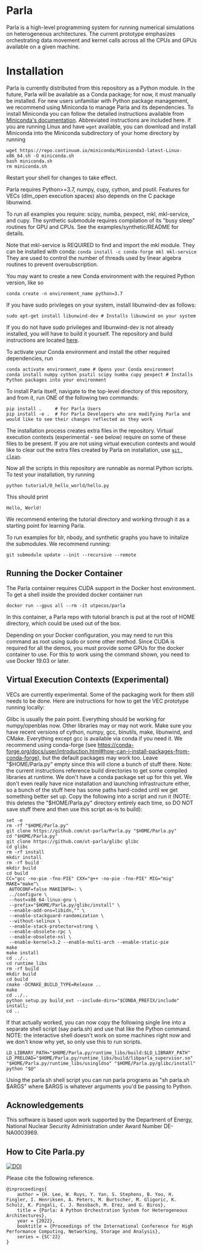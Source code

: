 # Parla

Parla is a high-level programming system for running numerical simulations on heterogeneous architectures.
The current prototype emphasizes orchestrating data movement and kernel calls across all the CPUs and GPUs available on a given machine.
<!--API documentation is available at [http://www.cs.utexas.edu/~amp/psaap/Parla.py/index.html](http://www.cs.utexas.edu/~amp/psaap/Parla.py/index.html). -->


# Installation

Parla is currently distributed from this repository as a Python module.
In the future, Parla will be available as a Conda package; for now, it must manually be installed.
For new users unfamiliar with Python package management, we recommend using Miniconda to manage Parla and its dependencies.
To install Miniconda you can follow the detailed instructions available from [Miniconda's documentation](https://docs.conda.io/en/latest/miniconda.html).
Abbreviated instructions are included here.
If you are running Linux and have `wget` available, you can download and install Miniconda into the Miniconda subdirectory of your home directory by running

```
wget https://repo.continuum.io/miniconda/Miniconda3-latest-Linux-x86_64.sh -O miniconda.sh
bash miniconda.sh
rm miniconda.sh
```

Restart your shell for changes to take effect.

<!--Parla is available as a Conda package. -->
<!--A docker image with the Conda package already set up is also available. -->
Parla requires Python>=3.7, numpy, cupy, cython, and psutil.
Features for VECs (dlm_open execution spaces) also depends on the C package libunwind.

To run all examples you require: scipy, numba, pexpect, mkl, mkl-service, and cupy.
The synthetic submodule requires compilation of its "busy sleep" routines for GPU and CPUs. 
See the examples/synthetic/README for details. 

Note that mkl-service is REQUIRED to find and import the mkl module. 
They can be installed with conda: `conda install -c conda-forge mkl mkl-service`
They are used to control the number of threads used by linear algebra routines to prevent oversubscription. 

You may want to create a new Conda environment with the required Python version, like so

```
conda create -n environment_name python=3.7
```

If you have sudo privileges on your system, install libunwind-dev as follows:

```
sudo apt-get install libunwind-dev # Installs libunwind on your system
```

If you do not have sudo privileges and libunwind-dev is not already installed, you will have to build it yourself.
The repository and build instructions are located [here](https://github.com/libunwind/libunwind).

To activate your Conda environment and install the other required dependencies, run

```
conda activate environment_name # Opens your Conda environment
conda install numpy cython psutil scipy numba cupy pexpect # Installs Python packages into your environment
```

To install Parla itself, navigate to the top-level directory of this repository, and from it, run ONE of the following two commands:

```
pip install .     # For Parla Users
pip install -e .  # For Parla Developers who are modifying Parla and would like to see their changes reflected as they work
```

The installation process creates extra files in the repository.
Virtual execution contexts (experimental - see below) require on some of these files to be present.
If you are not using virtual execution contexts and would like to clear out the extra files created by Parla on installation, use [`git clean`](https://git-scm.com/docs/git-clean).

Now all the scripts in this repository are runnable as normal Python scripts.
To test your installation, try running

```
python tutorial/0_hello_world/hello.py
```

This should print

```
Hello, World!
```

We recommend entering the tutorial directory and working through it as a starting point for learning Parla.

To run examples for blr, nbody, and synthetic graphs you have to initalize the submodules.
We recommend running:
```
git submodule update --init --recursive --remote
```

## Running the Docker Container
The Parla container requires CUDA support in the Docker host environment. To get a shell inside the provided docker container run

```
docker run --gpus all --rm -it utpecos/parla
```

In this container, a Parla repo with tutorial branch is put at the root of HOME directory, which could be used out of the box.

Depending on your Docker configuration, you may need to run this command as root using sudo or some other method. Since CUDA is required for all the demos, you must provide some GPUs for the docker container to use. For this to work using the command shown, you need to use Docker 19.03 or later.

## Virtual Execution Contexts (Experimental)

VECs are currently experimental.
Some of the packaging work for them still needs to be done.
Here are instructions for how to get the VEC prototype running locally:

Glibc is usually the pain point.
Everything should be working for numpy/openblas now.
Other libraries may or may not work.
Make sure you have recent versions of cython, numpy, gcc, binutils, make, libunwind, and CMake.
Everything except gcc is available via conda if you need it.
We recommend using conda-forge (see https://conda-forge.org/docs/user/introduction.html#how-can-i-install-packages-from-conda-forge), but the default packages may work too.
Leave "$HOME/Parla.py" empty since this will clone a bunch of stuff there.
Note: the current instructions reference build directories to get some compiled libraries at runtime.
We don't have a conda package set up for this yet.
We don't even really have nice installation and launching infrastructure either, so a bunch of the stuff here has some paths hard-coded until we get something better set up.
Copy the following into a script and run it (NOTE: this deletes the "$HOME/Parla.py" directory entirely each time, so DO NOT save stuff there and then use this script as-is to build):
```Shell
set -e
rm -rf "$HOME/Parla.py"
git clone https://github.com/ut-parla/Parla.py "$HOME/Parla.py"
cd "$HOME/Parla.py"
git clone https://github.com/ut-parla/glibc glibc
cd glibc
rm -rf install
mkdir install
rm -rf build
mkdir build
cd build
CC="gcc -no-pie -fno-PIE" CXX="g++ -no-pie -fno-PIE" MIG="mig" MAKE="make"\
 AUTOCONF=false MAKEINFO=: \
 ../configure \
 --host=x86_64-linux-gnu \
 --prefix="$HOME/Parla.py/glibc/install" \
 --enable-add-ons=libidn,"" \
 --enable-stackguard-randomization \
 --without-selinux \
 --enable-stack-protector=strong \
 --enable-obsolete-rpc \
 --enable-obsolete-nsl \
 --enable-kernel=3.2 --enable-multi-arch --enable-static-pie
make
make install
cd ../..
cd runtime_libs
rm -rf build
mkdir build
cd build
cmake -DCMAKE_BUILD_TYPE=Release ..
make
cd ../..
python setup.py build_ext --include-dirs="$CONDA_PREFIX/include" install;
cd ..
```
If that actually worked, you can now copy the following single line into a separate shell script (say parla.sh) and use that like the Python command.
NOTE: the interactive shell doesn't work on some machines right now and we don't know why yet, so only use this to run scripts.
```Shell
LD_LIBRARY_PATH="$HOME/Parla.py/runtime_libs/build:$LD_LIBRARY_PATH" LD_PRELOAD="$HOME/Parla.py/runtime_libs/build/libparla_supervisor.so" "$HOME/Parla.py/runtime_libs/usingldso" "$HOME/Parla.py/glibc/install" python "$@"
```
Using the parla.sh shell script you can run parla programs as "sh parla.sh $ARGS" where $ARGS is whatever arguments you'd be passing to Python.

## Acknowledgements
This software is based upon work supported by the Department of Energy, National Nuclear Security Administration under Award Number DE-NA0003969.

## How to Cite Parla.py
[![DOI](https://zenodo.org/badge/DOI/10.5281/zenodo.6941889.svg)](https://doi.org/10.5281/zenodo.6941889)

Please cite the following reference.

```
@inproceedings{
    author = {H. Lee, W. Ruys, Y. Yan, S. Stephens, B. You, H. Fingler, I. Henriksen, A. Peters, M. Burtscher, M. Gligoric, K. Schulz, K. Pingali, C. J. Rossbach, M. Erez, and G. Biros},
    title = {Parla: A Python Orchestration System for Heterogeneous Architectures},
    year = {2022},
    booktitle = {Proceedings of the International Conference for High Performance Computing, Networking, Storage and Analysis},
    series = {SC'22}
}
```
